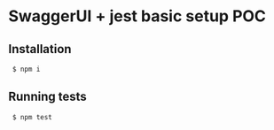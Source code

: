 # SwaggerUI + jest basic setup POC

## Installation

```sh
 $ npm i 
```

## Running tests

```sh
 $ npm test
```